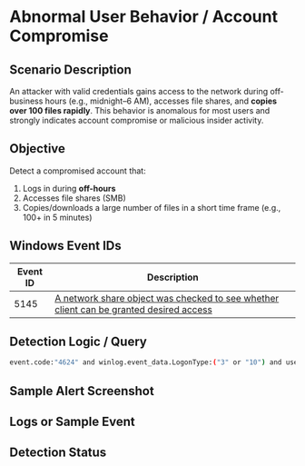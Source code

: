 # Abnormal User Behavior / Account Compromise
##  Scenario Description
 An attacker with valid credentials gains access to the network during off-business hours (e.g., midnight–6 AM), accesses file shares, and **copies over 100 files rapidly**. This behavior is anomalous for most users and strongly indicates account compromise or malicious insider activity.
## Objective
  Detect a compromised account that:

1. Logs in during **off-hours**
2. Accesses file shares (SMB)
3. Copies/downloads a large number of files in a short time frame (e.g., 100+ in 5 minutes)
## Windows Event IDs

| Event ID | Description                                                                                                                                                                        |
| -------- | ---------------------------------------------------------------------------------------------------------------------------------------------------------------------------------- |
| 5145     | [A network share object was checked to see whether client can be granted desired access](https://www.ultimatewindowssecurity.com/securitylog/encyclopedia/event.aspx?eventid=5145) |


## Detection Logic / Query

```sh
event.code:"4624" and winlog.event_data.LogonType:("3" or "10") and user.name:* and not user.name:("SYSTEM" or "Administrator")
```

## Sample Alert Screenshot

## Logs or Sample Event

## Detection Status